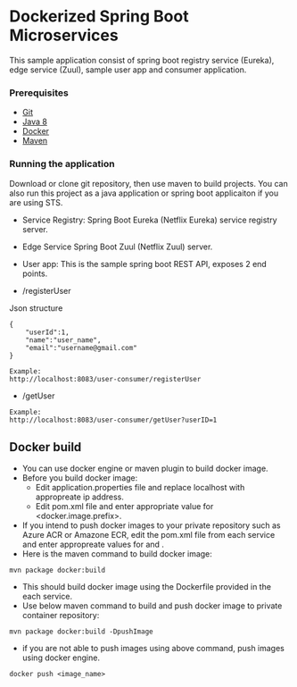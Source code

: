 # Dockerized Spring Boot Microservices

This sample application consist of spring boot registry service (Eureka), edge service (Zuul), sample user app and consumer application. 



### Prerequisites

- [Git](http://git-scm.com/downloads)
- [Java 8](http://www.oracle.com/technetwork/java/javase/downloads/jdk8-downloads-2133151.html)
- [Docker]( https://docs.docker.com/engine/installation/ )
- [Maven](https://maven.apache.org/install.html)

### Running the application

Download or clone git repository, then use maven to build projects. You can also run this project as a java application or spring boot applicaiton if you are using STS. 

- Service Registry:
Spring Boot Eureka (Netflix Eureka) service registry server.
- Edge Service
Spring Boot Zuul (Netflix Zuul) server. 
- User app:
This is the sample spring boot REST API, exposes 2 end points. 

 - /registerUser

Json structure

```
{
	"userId":1,
	"name":"user_name",
	"email":"username@gmail.com"	
}

Example:
http://localhost:8083/user-consumer/registerUser

```
 - /getUser

```
Example:
http://localhost:8083/user-consumer/getUser?userID=1

```

## Docker build

- You can use docker engine or maven plugin to build docker image.
- Before you build docker image:
   - Edit application.properties file and replace localhost with appropreate ip address.
   - Edit pom.xml file and enter appropriate value for <docker.image.prefix>.
- If you intend to push docker images to your private repository such as Azure ACR or Amazone ECR, edit the pom.xml file from each service and enter appropreate values for <serverId> and  <repositoryUrl>.
- Here is the maven command to build docker image:

```
mvn package docker:build

```
- This should build docker image using the Dockerfile provided in the each service.  
- Use below maven command to build and push docker image to private container repository:

```
mvn package docker:build -DpushImage

```

- if you are not able to push images using above command, push images using docker engine.

```
docker push <image_name>

```